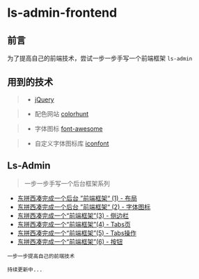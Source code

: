 # ls-admin-frontend
## 前言
为了提高自己的前端技术，尝试一步一步手写一个前端框架 `ls-admin`
## 用到的技术
> - [jQuery](https://jquery.com/)

> - 配色网站 [colorhunt](https://colorhunt.co/)

> - 字体图标 [font-awesome](http://fontawesome.dashgame.com/)

> - 自定义字体图标库 [iconfont](https://www.iconfont.cn/)

## Ls-Admin
> 一步一步手写一个后台框架系列
- [东拼西凑完成一个后台 ”前端框架“ (1) - 布局](https://www.cnblogs.com/xinwang/p/12026324.html) 
- [东拼西凑完成一个后台 ”前端框架“ (2) - 字体图标](https://www.cnblogs.com/xinwang/p/12026332.html)
- [东拼西凑完成一个“前端框架”(3) - 侧边栏 ](https://www.cnblogs.com/xinwang/p/12026335.html)
- [东拼西凑完成一个“前端框架”(4) - Tabs页 ](https://www.cnblogs.com/xinwang/p/12064443.html )
- [东拼西凑完成一个“前端框架”(5) - Tabs操作 ](https://www.cnblogs.com/xinwang/p/12159153.html)
- [东拼西凑完成一个“前端框架”(6) - 按钮 ](https://www.cnblogs.com/xinwang/p/12169190.html)

`一步一步提高自己的前端技术`

`持续更新中...`
